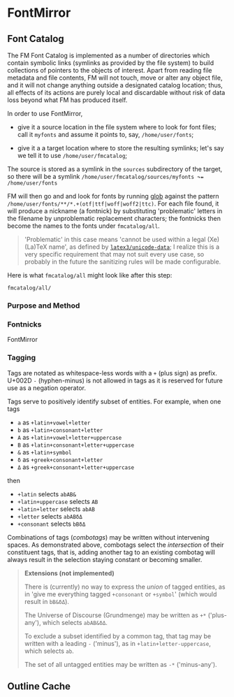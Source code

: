 

# FontMirror

## Font Catalog

The FM Font Catalog is implemented as a number of directories which contain symbolic links (symlinks as
provided by the file system) to build collections of pointers to the objects of interest. Apart from reading
file metadata and file contents, FM will not touch, move or alter any object file, and it will not change
anything outside a designated catalog location; thus, all effects of its actions are purely local and
discardable without risk of data loss beyond what FM has produced itself.

In order to use FontMirror,

* give it a source location in the file system where to look for font files; call it `myfonts` and assume it
  points to, say, `/home/user/fonts`;

* give it a a target location where to store the resulting symlinks; let's say we tell it to use
  `/home/user/fmcatalog`;

The source is stored as a symlink in the `sources` subdirectory of the target, so there will be a symlink
`/home/user/fmcatalog/sources/myfonts ↷⇴ /home/user/fonts`

FM will then go and and look for fonts by running [glob](https://github.com/isaacs/node-glob) against the
pattern `/home/user/fonts/**/*.+(otf|ttf|woff|woff2|ttc)`. For each file found, it will produce a nickname
(a fontnick) by substituting 'problematic' letters in the filename by unproblematic replacement characters;
the fontnicks then become the names to the fonts under `fmcatalog/all`.

> 'Problematic' in this case means 'cannot be used within a legal (Xe)(La)TeX name', as defined by
> [`latex3/unicode-data`](https://github.com/latex3/unicode-data); I realize this is a very specific
> requirement that may not suit every use case, so probably in the future the sanitizing rules will be made
> configurable.

Here is what `fmcatalog/all` might look like after this step:

```
fmcatalog/all/
```





### Purpose and Method

### Fontnicks

FontMirror

### Tagging

Tags are notated as whitespace-less words with a `+` (plus sign) as prefix. U+002D `-` (hyphen-minus) is
not allowed in tags as it is reserved for future use as a negation operator.

Tags serve to positively identify subset of entities. For example, when one tags

* `a` as `+latin+vowel+letter`
* `b` as `+latin+consonant+letter`
* `A` as `+latin+vowel+letter+uppercase`
* `B` as `+latin+consonant+letter+uppercase`
* `&` as `+latin+symbol`
* `δ` as `+greek+consonant+letter`
* `Δ` as `+greek+consonant+letter+uppercase`

then

* `+latin`              selects `abAB&`
* `+latin+uppercase`    selects `AB`
* `+latin+letter`       selects `abAB`
* `+letter`             selects `abABδΔ`
* `+consonant`          selects `bBδΔ`

Combinations of tags (*combotags*) may be written without intervening spaces. As demonstrated above,
combotags select the *intersection* of their constituent tags, that is, adding another tag to an existing
combotag will always result in the selection staying constant or becoming smaller.



<!-- --------------------------------------------------------------------------------------------------- -->
> **Extensions (not implemented)**
>
> There is (currently) no way to express the *union* of tagged entities, as in 'give me everything tagged
> `+consonant` or `+symbol`' (which would result in `bB&δΔ`).
>
> The Universe of Discourse (Grundmenge) may be written as `+*` ('plus-any'), which selects `abAB&δΔ`.
>
> To exclude a subset identified by a common tag, that tag may be written with a leading `-` ('minus'), as
> in `+latin+letter-uppercase`, which selects `ab`.
>
> The set of all untagged entities may be written as `-*` ('minus-any').

<!-- --------------------------------------------------------------------------------------------------- -->


## Outline Cache



